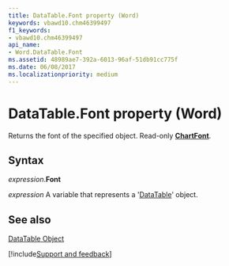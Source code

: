 ```yaml
---
title: DataTable.Font property (Word)
keywords: vbawd10.chm46399497
f1_keywords:
- vbawd10.chm46399497
api_name:
- Word.DataTable.Font
ms.assetid: 48989ae7-392a-6013-96af-51db91cc775f
ms.date: 06/08/2017
ms.localizationpriority: medium
---
```



# DataTable.Font property (Word)

Returns the font of the specified object. Read-only **[ChartFont](Word.ChartFont.md)**.


## Syntax

_expression_.**Font**

_expression_ A variable that represents a '[DataTable](Word.DataTable.md)' object.


## See also


[DataTable Object](Word.DataTable.md)

[!include[Support and feedback](~/includes/feedback-boilerplate.md)]